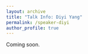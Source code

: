 ```yaml
---
layout: archive
title: "Talk Info: Diyi Yang"
permalink: /speaker-diyi
author_profile: true
---
```


Coming soon.
